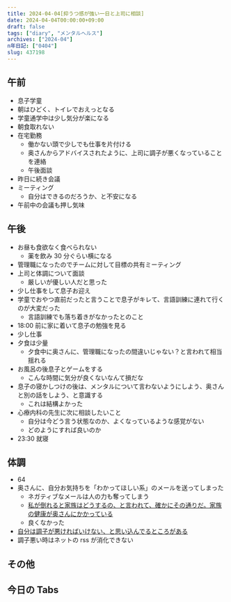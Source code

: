 ```yaml
---
title: 2024-04-04[抑うつ感が強い一日と上司に相談]
date: 2024-04-04T00:00:00+09:00
draft: false
tags: ["diary", "メンタルヘルス"]
archives: ["2024-04"]
n年日記: ["0404"]
slug: 437198
---
```


## 午前

- 息子学童
- 朝はひどく、トイレでおえっとなる
- 学童通学中は少し気分が楽になる
- 朝食取れない
- 在宅勤務
  - 働かない頭で少しでも仕事を片付ける
  - 奥さんからアドバイスされたように、上司に調子が悪くなっていることを連絡
  - 午後面談
- 昨日に続き会議
- ミーティング
  - 自分はできるのだろうか、と不安になる
- 午前中の会議も押し気味

## 午後

- お昼も食欲なく食べられない
  - 薬を飲み 30 分ぐらい横になる
- 管理職になったのでチームに対して目標の共有ミーティング
- 上司と体調について面談
  - 厳しいが優しい人だと思った
- 少し仕事をして息子お迎え
- 学童でおやつ直前だったと言うことで息子がキレて、言語訓練に連れて行くのが大変だった
  - 言語訓練でも落ち着きがなかったとのこと
- 18:00 前に家に着いて息子の勉強を見る
- 少し仕事
- 夕食は少量
  - 夕食中に奥さんに、管理職になったの間違いじゃない？と言われて相当揺れる
- お風呂の後息子とゲームをする
  - こんな時間に気分が良くないなんて損だな
- 息子の寝かしつけの後は、メンタルについて言わないようにしよう、奥さんと別の話をしよう、と意識する
  - これは結構よかった
- 心療内科の先生に次に相談したいこと
  - 自分は今どう言う状態なのか、よくなっているような感覚がない
  - どのようにすれば良いのか
- 23:30 就寝

## 体調

- 64
- 奥さんに、自分お気持ちを「わかってほしい系」のメールを送ってしまった
  - ネガティブなメールは人の力も奪ってしまう
  - [私が倒れると家族はどうするの、と言われて、確かにその通りだ。家族の健康が奥さんにかかっている](https://misskey.sk85.org/notes/9ros13fmnd)
  - 良くなかった
- [自分は調子が悪ければいけない、と思い込んでるところがある](https://misskey.sk85.org/notes/9ros7f2fng)
- 調子悪い時はネットの rss が消化できない

## その他

## 今日の Tabs
